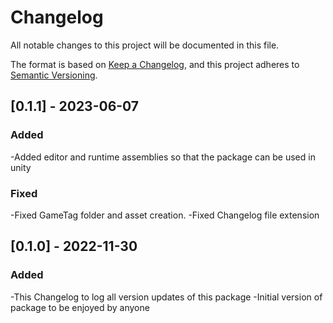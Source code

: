 # Changelog
All notable changes to this project will be documented in this file.

The format is based on [Keep a Changelog](https://keepachangelog.com/en/1.0.0/),
and this project adheres to [Semantic Versioning](https://semver.org/spec/v2.0.0.html).

## [0.1.1] - 2023-06-07

### Added

-Added editor and runtime assemblies so that the package can be used in unity

### Fixed

-Fixed GameTag folder and asset creation.
-Fixed Changelog file extension

## [0.1.0] - 2022-11-30

### Added

-This Changelog to log all version updates of this package
-Initial version of package to be enjoyed by anyone